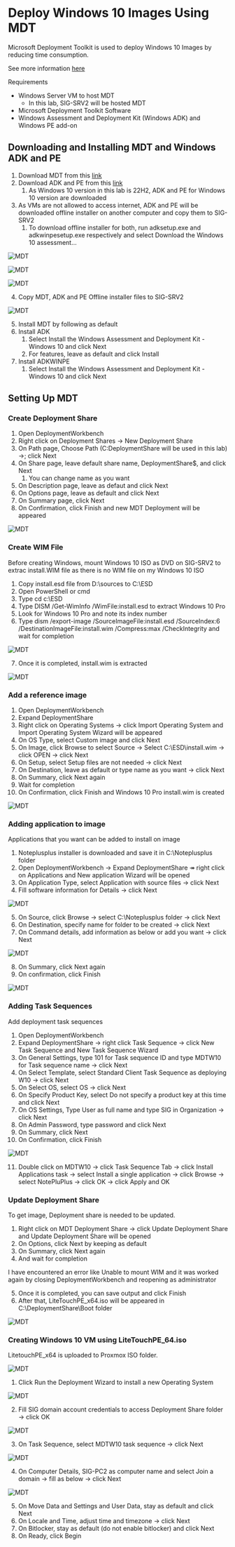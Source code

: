 # Deploy Windows 10 Images Using MDT

Microsoft Deployment Toolkit is used to deploy Windows 10 Images by reducing time consumption.

See more information [here](https://learn.microsoft.com/en-us/windows/deployment/deploy-windows-mdt/get-started-with-the-microsoft-deployment-toolkit)

Requirements
* Windows Server VM to host MDT
  * In this lab, SIG-SRV2 will be hosted MDT
* Microsoft Deployment Toolkit Software
* Windows Assessment and Deployment Kit (Windows ADK) and Windows PE add-on

## Downloading and Installing MDT and Windows ADK and PE

1. Download MDT from this [link](https://www.microsoft.com/en-us/download/details.aspx?id=54259)
2. Download ADK and PE from this [link](https://learn.microsoft.com/en-us/windows-hardware/get-started/adk-install)
   1. As Windows 10 version in this lab is 22H2, ADK and PE for Windows 10 version are downloaded
3. As VMs are not allowed to access internet, ADK and PE will be downloaded offline installer on another computer and copy them to SIG-SRV2
   1. To download offline installer for both, run adksetup.exe and adkwinpesetup.exe respectively and select Download the Windows 10 assessment...

![MDT](win-svr-lab-img/MDT1.jpg)

![MDT](win-svr-lab-img/MDT2.jpg)

![MDT](win-svr-lab-img/MDT3.jpg)

4. Copy MDT, ADK and PE Offline installer files to SIG-SRV2

![MDT](win-svr-lab-img/MDT4.jpg)

5. Install MDT by following as default
6. Install ADK
   1. Select Install the Windows Assessment and Deployment Kit - Windows 10 and click Next
   2. For features, leave as default and click Install
7. Install ADKWINPE
   1. Select Install the Windows Assessment and Deployment Kit - Windows 10 and click Next

## Setting Up MDT

### Create Deployment Share

1. Open DeploymentWorkbench
2. Right click on Deployment Shares &rarr; New Deployment Share 
3. On Path page, Choose Path (C:DeploymentShare will be used in this lab) &rarr;; click Next 
4. On Share page, leave default share name, DeploymentShare$, and click Next
   1. You can change name as you want
5. On Description page, leave as defaut and click Next
6. On Options page, leave as default and click Next
7. On Summary page, click Next
8. On Confirmation, click Finish and new MDT Deployment will be appeared

![MDT](win-svr-lab-img/MDT6.jpg)

### Create WIM File

Before creating Windows, mount Windows 10 ISO as DVD on SIG-SRV2 to extrac install.WIM file as there is no WIM file on my Windows 10 ISO

1. Copy install.esd file from D:\sources to C:\ESD
2. Open PowerShell or cmd
3. Type cd c:\ESD
4. Type DISM /Get-WimInfo /WimFile:install.esd to extract Windows 10 Pro
5. Look for Windows 10 Pro and note its index number
6. Type dism /export-image /SourceImageFile:install.esd /SourceIndex:6 /DestinationImageFile:install.wim /Compress:max /CheckIntegrity and wait for completion

![MDT](win-svr-lab-img/MDT7.jpg)

7. Once it is completed, install.wim is extracted

![MDT](win-svr-lab-img/MDT8.jpg)

### Add a reference image

1. Open DeploymentWorkbench
2. Expand DeploymentShare
3. Right click on Operating Systems &rarr; click Import Operating System and Import Operating System Wizard will be appeared
4. On OS Type, select Custom image and click Next
5. On Image, click Browse to select Source &rarr; Select C:\ESD\install.wim &rarr; click OPEN &rarr; click Next
6. On Setup, select Setup files are not needed &rarr; click Next
7. On Destination, leave as default or type name as you want &rarr; click Next
8. On Summary, click Next again
9. Wait for completion
10. On Confirmation, click Finish and Windows 10 Pro install.wim is created

![MDT](win-svr-lab-img/MDT9.jpg)

### Adding application to image

Applications that you want can be added to install on image

1. Noteplusplus installer is downloaded and save it in C:\Noteplusplus folder
2. Open DeploymentWorkbench &rarr; Expand DeploymentShare &Rarr; right click on Applications and New application Wizard will be opened
3. On Application Type, select Application with source files &rarr; click Next
4. Fill software information for Details &rarr; click Next

![MDT](win-svr-lab-img/MDT10.jpg)

5. On Source, click Browse &rarr; select C:\Noteplusplus folder &rarr; click Next
6. On Destination, specify name for folder to be created &rarr; click Next
7. On Command details, add information as below or add you want &rarr; click Next

![MDT](win-svr-lab-img/MDT11.jpg)

8. On Summary, click Next again
9. On confirmation, click Finish

![MDT](win-svr-lab-img/MDT13.jpg)

### Adding Task Sequences

Add deployment task sequences

1. Open DeploymentWorkbench
2. Expand DeploymentShare &rarr; right click Task Sequence &rarr; click New Task Sequence and New Task Sequence Wizard
3. On General Settings, type 101 for Task sequence ID and type MDTW10 for Task sequence name &rarr; click Next
4. On Select Template, select Standard Client Task Sequence as deploying W10 &rarr; click Next
5. On Select OS, select OS &rarr; click Next
6. On Specify Product Key, select Do not specify a product key at this time and click Next
7. On OS Settings, Type User as full name and type SIG in Organization &rarr; click Next
8. On Admin Password, type password and click Next
9. On Summary, click Next
10. On Confirmation, click Finish

![MDT](win-svr-lab-img/MDT14.jpg)

11. Double click on MDTW10 &rarr; click Task Sequence Tab &rarr; click Install Applications task &rarr; select Install a single application &rarr; click Browse &rarr; select NotePluPlus &rarr; click OK &rarr; click Apply and OK

### Update Deployment Share

To get image, Deployment share is needed to be updated.

1. Right click on MDT Deployment Share &rarr; click Update Deployment Share and Update Deployment Share will be opened
2. On Options, click Next by keeping as default
3. On Summary, click Next again
4. And wait for completion

I have encountered an error like Unable to mount WIM and it was worked again by closing DeploymentWorkbench and reopening as administrator

5. Once it is completed, you can save output and click Finish
6. After that, LiteTouchPE_x64.iso will be appeared in C:\DeploymentShare\Boot folder

![MDT](win-svr-lab-img/MDT15.jpg)

### Creating Windows 10 VM using LiteTouchPE_64.iso

LitetouchPE_x64 is uploaded to Proxmox ISO folder.

![MDT](win-svr-lab-img/MDT16.jpg)

1. Click Run the Deployment Wizard to install a new Operating System

![MDT](win-svr-lab-img/MDT17.jpg)

2. Fill SIG domain account credentials to access Deployment Share folder &rarr; click OK

![MDT](win-svr-lab-img/MDT18.jpg)

3. On Task Sequence, select MDTW10 task sequence &rarr; click Next

![MDT](win-svr-lab-img/MDT19.jpg)

4. On Computer Details, SIG-PC2 as computer name and select Join a domain &rarr; fill as below &rarr; click Next

![MDT](win-svr-lab-img/MDT20.jpg)

5. On Move Data and Settings and User Data, stay as default and click Next
6. On Locale and Time, adjust time and timezone &rarr; click Next
7. On Bitlocker, stay as default (do not enable bitlocker) and click Next
8. On Ready, click Begin